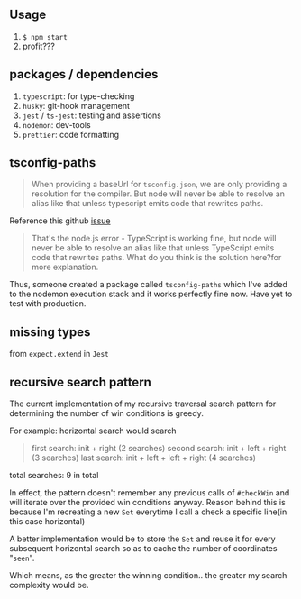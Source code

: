 ## Usage ##

1. `$ npm start`
2. profit???

## packages / dependencies ##

1. `typescript`: for type-checking
2. `husky`: git-hook management
3. `jest` / `ts-jest`: testing and assertions
4. `nodemon`: dev-tools
5. `prettier`: code formatting

## tsconfig-paths ##

> When providing a baseUrl for `tsconfig.json`, we are only providing a resolution for the compiler.
> But node will never be able to resolve an alias like that unless typescript emits code that rewrites paths.

Reference this github [issue](https://github.com/TypeStrong/ts-node/issues/138)
> That's the node.js error - TypeScript is working fine, but node will never be able to resolve an alias like that unless TypeScript emits code that rewrites paths. What do you think is the solution here?for more explanation.

Thus, someone created a package called `tsconfig-paths` which I've added to the nodemon execution stack and it works perfectly fine now. Have yet to test with production.

## missing types ##

from `expect.extend` in `Jest`

## recursive search pattern ##

The current implementation of my recursive traversal search pattern for determining the number of win conditions is greedy. 

For example: horizontal search would search
> first search: init + right (2 searches)
> second search: init + left + right (3 searches)
> last search: init + left + left + right (4 searches)

total searches: 9 in total

In effect, the pattern doesn't remember any previous calls of `#checkWin` and will iterate over the provided win conditions anyway.
Reason behind this is because I'm recreating a new `Set` everytime I call a check a specific line(in this case horizontal)

A better implementation would be to store the `Set` and reuse it for every subsequent horizontal search so as to cache the number of coordinates "`seen`".

Which means, as the greater the winning condition.. the greater my search complexity would be.
